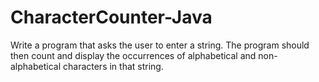 # CharacterCounter-Java

Write a program that asks the user to enter a string. The program should then count and display the occurrences 
of alphabetical and non-alphabetical characters in that string.

